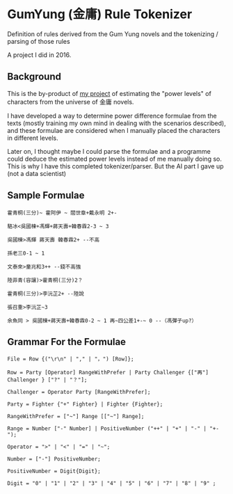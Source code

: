 # GumYung (金庸) Rule Tokenizer

Definition of rules derived from the Gum Yung novels and the tokenizing / parsing of those rules

A project I did in 2016.

## Background

This is the by-product of <a href="https://writelivefirst.blogspot.com/2023/05/blog-post_17.html">my project</a> of estimating the "power levels" of characters from the universe of 金庸 novels.

I have developed a way to determine power difference formulae from the texts (mostly training my own mind in dealing with the scenarios described), and these formulae are considered when I manually placed the characters in different levels.

Later on, I thought maybe I could parse the formulae and a programme could deduce the estimated power levels instead of me manually doing so. This is why I have this completed tokenizer/parser. But the AI part I gave up (not a data scientist)

## Sample Formulae

~~~
霍青桐(三分)~ 霍阿伊 ~ 閻世章+戴永明 2+-

駱冰<吳國棟+馮輝+蔣天壽+韓春霖2-3 ~ 3

吳國棟>馮輝 蔣天壽 韓春霖2+ --不高

孫老三0-1 ~ 1

文泰來>童兆和3++ --錢不高強

陸菲青(容讓)>霍青桐(三分)2？

霍青桐(三分)>李沅芷2+ --陸說

張召重>李沅芷~3

余魚同 > 吳國棟+蔣天壽+韓春霖0-2 ~ 1 再~四公差1+-~ 0 --（馮彈子up?）
~~~

## Grammar For the Formulae

~~~
File = Row {("\r\n" | "," | "，") [Row]};

Row = Party [Operator] RangeWithPrefer | Party Challenger {["再"] Challenger } ["?" | "？"];

Challenger = Operator Party [RangeWithPrefer];

Party = Fighter {"+" Fighter} | Fighter {Fighter};

RangeWithPrefer = ["~"] Range [["~"] Range];

Range = Number ["-" Number] | PositiveNumber ("++" | "+" | "-" | "+-");

Operator = ">" | "<" | "=" | "~";

Number = ["-"] PositiveNumber;

PositiveNumber = Digit{Digit};

Digit = "0" | "1" | "2" | "3" | "4" | "5" | "6" | "7" | "8" | "9" ;
~~~
